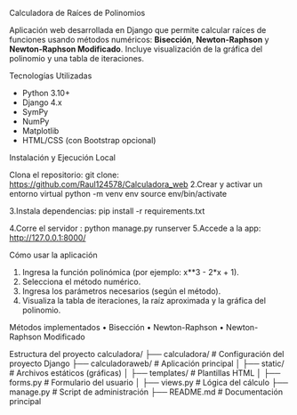 Calculadora de Raíces de Polinomios

Aplicación web desarrollada en Django que permite calcular raíces de funciones usando métodos numéricos: **Bisección**, **Newton-Raphson** y **Newton-Raphson Modificado**. Incluye visualización de la gráfica del polinomio y una tabla de iteraciones.

Tecnologías Utilizadas
- Python 3.10+
- Django 4.x
- SymPy
- NumPy
- Matplotlib
- HTML/CSS (con Bootstrap opcional)


Instalación y Ejecución Local

Clona el repositorio:
git clone: https://github.com/Raul124578/Calculadora_web
2.Crear y activar un entorno virtual
python -m venv env
source env/bin/activate    

3.Instala dependencias:
pip install -r requirements.txt

4.Corre  el servidor : python manage.py runserver
5.Accede a la app: http://127.0.0.1:8000/



Cómo usar la aplicación
1.	Ingresa la función polinómica (por ejemplo: x**3 - 2*x + 1).
2.	Selecciona el método numérico.
3.	Ingresa los parámetros necesarios (según el método).
4.	Visualiza la tabla de iteraciones, la raíz aproximada y la gráfica del polinomio.

Métodos implementados
•	Bisección
•	Newton-Raphson
•	Newton-Raphson Modificado

Estructura del proyecto
calculadora/
├── calculadora/          # Configuración del proyecto Django
├── calculadoraweb/       # Aplicación principal
│   ├── static/           # Archivos estáticos (gráficas)
│   ├── templates/        # Plantillas HTML
│   ├── forms.py          # Formulario del usuario
│   ├── views.py          # Lógica del cálculo
├── manage.py             # Script de administración
├── README.md             # Documentación principal

